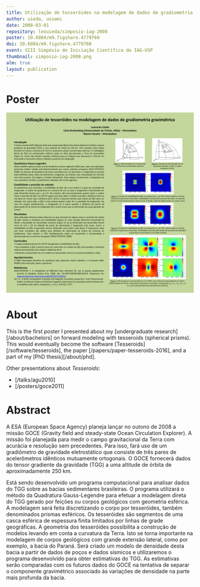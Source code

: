 ```yaml
---
title: Utilização de tesseróides na modelagem de dados de gradiometria gravimétrica
author: uieda, ussami
date: 2008-03-01
repository: leouieda/simposio-iag-2008
poster: 10.6084/m9.figshare.4779760
doi: 10.6084/m9.figshare.4779760
event: XIII Simpósio de Iniciação Científica do IAG-USP
thumbnail: simposio-iag-2008.png
alm: true
layout: publication
---
```


# Poster

![The poster](/images/poster-simposio-iag-2008.jpg)

# About

This is the first poster I presented about my [undergraduate
research][/about/bachelors] on forward modeling with tesseroids (spherical
prisms). This would eventually become the software
[Tesseroids][/software/tesseroids], the paper [/papers/paper-tesseroids-2016],
and a part of my [PhD thesis][/about/phd].

Other presentations about *Tesseroids*:

* [/talks/agu2010]
* [/posters/goce2011]


# Abstract

A ESA (European Space Agency) planeja lançar no outono de 2008 a missão GOCE
(Gravity field and steady-state Ocean Circulation Explorer). A missão foi
planejada para medir o campo gravitacional da Terra com acurácia e resolução
sem precedentes. Para isso, fará uso de um gradiômetro de gravidade
eletrostático que consiste de três pares de acelerômetros idênticos mutuamente
ortogonais. O GOCE fornecerá dados do tensor gradiente da gravidade (TGG) a uma
altitude de órbita de aproximadamente 250 km.

Está sendo desenvolvido um programa computacional para analisar dados do TGG
sobre as bacias sedimentares brasileiras. O programa utilizará o método da
Quadratura Gauss-Legendre para efetuar a modelagem direta do TGG gerado por
feições ou corpos geológicos com geometria esférica. A modelagem será feita
discretizando o corpo por tesseróides, também denominados prismas esféricos. Os
tesseróides são segmentos de uma casca esférica de espessura finita limitados
por linhas de grade geográficas. A geometria dos tesseróides possibilita a
construção de modelos levando em conta a curvatura da Terra. Isto se torna
importante na modelagem de corpos geológicos com grande extensão lateral, como
por exemplo, a bacia do Paraná. Será criado um modelo de densidade desta bacia
a partir de dados de poços e dados sísmicos e utilizaremos o programa
desenvolvido para obter estimativas do TGG. As estimativas serão comparadas com
os futuros dados do GOCE na tentativa de separar o componente gravimétrico
associado às variações de densidade na parte mais profunda da bacia.
